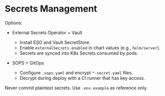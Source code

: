 # Secrets Management

Options:

- External Secrets Operator + Vault
  - Install ESO and Vault SecretStore.
  - Enable `externalSecrets.enabled` in chart values (e.g., `helm/server`).
  - Secrets are synced into K8s Secrets consumed by pods.

- SOPS + GitOps
  - Configure `.sops.yaml` and encrypt `*-secret.yaml` files.
  - Decrypt during deploy with a CI runner that has key access.

Never commit plaintext secrets. Use `.env.example` as reference only.
